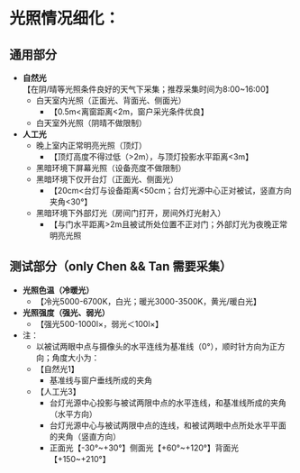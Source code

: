 # 光照情况细化：
## 通用部分
- **自然光**【在阴/晴等光照条件良好的天气下采集；推荐采集时间为8:00~16:00】
  - 白天室内光照（正面光、背面光、侧面光）
    - 【0.5m<离窗距离<2m，窗户采光条件优良】
  - 白天室外光照（阴晴不做限制）
- **人工光**
  - 晚上室内正常明亮光照（顶灯）
    - 【顶灯高度不得过低（>2m），与顶灯投影水平距离<3m】
  - 黑暗环境下屏幕光照（设备亮度不做限制）
  - 黑暗环境下仅开台灯（正面光、侧面光）
    - 【20cm<台灯与设备距离<50cm；台灯光源中心正对被试，竖直方向夹角<30°】
  - 黑暗环境下外部灯光（房间门打开，房间外灯光射入）
    - 【与门水平距离>2m且被试所处位置不正对门；外部灯光为夜晚正常明亮光照

## 测试部分（only Chen && Tan 需要采集）
- **光照色温（冷暖光）**
  - 【冷光5000-6700K，白光；暖光3000-3500K，黄光/暖白光】
- **光照强度（强光、弱光）**
  - 【强光500-1000l×，弱光＜100l×】
- 注：
  - 以被试两眼中点与摄像头的水平连线为基准线（0°），顺时针方向为正方向；角度大小为：
  - 【自然光1】
    - 基准线与窗户垂线所成的夹角
  - 【人工光3】
    - 台灯光源中心投影与被试两限中点的水平连线，和基准线所成的夹角（水平方向）
    - 台灯光源中心与被试两限中点的连线，和被试两眼中点所处水平平面的夹角（竖直方向）
    - 正面光【-30°~+30°】侧面光【+60°~+120°】背面光【+150~+210°】


